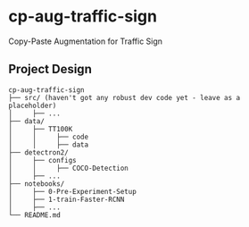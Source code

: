 # cp-aug-traffic-sign
Copy-Paste Augmentation for Traffic Sign


## Project Design
```
cp-aug-traffic-sign
├── src/ (haven't got any robust dev code yet - leave as a placeholder)
│     ├── ...
├── data/
│     ├── TT100K
│     │     ├── code
│     │     ├── data
├── detectron2/
│     ├── configs
│     │     ├── COCO-Detection
│     ├── ...
├── notebooks/
│     ├── 0-Pre-Experiment-Setup
│     ├── 1-train-Faster-RCNN
│     ├── ...
└── README.md
```